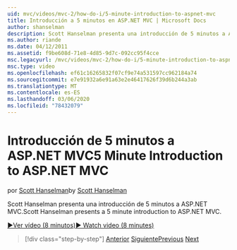 ```yaml
---
uid: mvc/videos/mvc-2/how-do-i/5-minute-introduction-to-aspnet-mvc
title: Introducción a 5 minutos en ASP.NET MVC | Microsoft Docs
author: shanselman
description: Scott Hanselman presenta una introducción de 5 minutos a ASP.NET MVC.
ms.author: riande
ms.date: 04/12/2011
ms.assetid: f9be608d-71e8-4d85-9d7c-092cc95f4cce
msc.legacyurl: /mvc/videos/mvc-2/how-do-i/5-minute-introduction-to-aspnet-mvc
msc.type: video
ms.openlocfilehash: ef61c16265832f07cf9e74a531597cc962184a74
ms.sourcegitcommit: e7e91932a6e91a63e2e46417626f39d6b244a3ab
ms.translationtype: MT
ms.contentlocale: es-ES
ms.lasthandoff: 03/06/2020
ms.locfileid: "78432079"
---
```

# <a name="5-minute-introduction-to-aspnet-mvc"></a><span data-ttu-id="1f724-103">Introducción de 5 minutos a ASP.NET MVC</span><span class="sxs-lookup"><span data-stu-id="1f724-103">5 Minute Introduction to ASP.NET MVC</span></span>

<span data-ttu-id="1f724-104">por [Scott Hanselman](https://github.com/shanselman)</span><span class="sxs-lookup"><span data-stu-id="1f724-104">by [Scott Hanselman](https://github.com/shanselman)</span></span>

<span data-ttu-id="1f724-105">Scott Hanselman presenta una introducción de 5 minutos a ASP.NET MVC.</span><span class="sxs-lookup"><span data-stu-id="1f724-105">Scott Hanselman presents a 5 minute introduction to ASP.NET MVC.</span></span>

[<span data-ttu-id="1f724-106">&#9654;Ver vídeo (8 minutos)</span><span class="sxs-lookup"><span data-stu-id="1f724-106">&#9654; Watch video (8 minutes)</span></span>](https://channel9.msdn.com/Blogs/ASP-NET-Site-Videos/5-minute-introduction-to-aspnet-mvc)

> [!div class="step-by-step"]
> <span data-ttu-id="1f724-107">[Anterior](aspnet-mvc-2-render-action.md)
> [Siguiente](how-to-best-learn-asp-net-mvc.md)</span><span class="sxs-lookup"><span data-stu-id="1f724-107">[Previous](aspnet-mvc-2-render-action.md)
[Next](how-to-best-learn-asp-net-mvc.md)</span></span>

